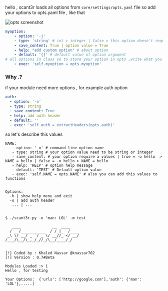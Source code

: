 hello , scant3r loads all options from `core/settings/opts.yaml` file
so add your options to opts.yaml file , like that


![opts screenshot](https://github.com/knassar702/scant3r/blob/master/.src/opts.png)

```yaml
myoption:
    - option: '-j'
    - type: 'string' # int > integer | false > this option doesn't require data
    - save_content: True | option value = True
    - help: "add custom option" # about option
    - default: '{}' # default value of option argument
# all options in class so to store your option in opts ,write what you want do with the argument
    - exec: 'self.myoption = opts.myoption'
```

### Why .?
if your module need more options , for example auth option 

```yaml
auth:
  - option: '-o'
  - type: string
  - save_content: True
  - help: add auth header
  - default: ''
  - exec: 'self.auth = extractHeaders(opts.auth)'
```


so let's describe this values

```
NAME:
   - option: '-o' # command line option name
   - type: string # your option value need to be string or integer
   - save_content: # your option require a values | true = -o hello  > NAME = hello | false = -o hello > NAME = hello
   - help: 'HELP' # option help message
   - default: 'TEST' # Default option value
   - exec: 'self.NAME = opts.NAME' # also you can add this values to functions 
```


```$ ./scant3r.py -h 

Options:
  -h | show help menu and exit
  -o | add auth header
   ... | ...

```

```

$ ./scant3r.py -o 'man: LOL' -m test

   ____              __  ____
  / __/______ ____  / /_|_  /____
 _\ \/ __/ _ `/ _ \/ __//_ </ __/
/___/\__/\_,_/_//_/\__/____/_/


[!] Coded by : Khaled Nassar @knassar702
[!] Version : 0.7#Beta
    	
Modules Loaded :> 1
Hello , for testing 

Your Options:  {'urls': ['http://google.com'],'auth': {'man': 'LOL'},.....]
```